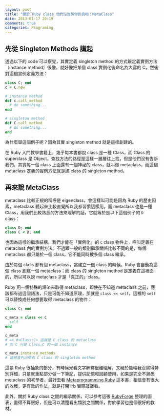 ```yaml
---
layout: post
title: "關於 Ruby class 他們沒告訴你的真相：MetaClass"
date: 2013-01-17 20:19
comments: true
categories: Programing
---
```

## 先從 Singleton Methods 講起

透過以下的 code 可以察覺，其實定義 singleton method 的方式跟定義實例方法（instance method）很像，就好像把某個 class 實例化後命名為大寫的 C，然後對這個實例定義方法：

``` ruby
class C; end
c = C.new

# instance method
def c.call_method
  # do something...
end

# singleton method
def C.call_method
  # do something...
end
```

為什麼舉這個例子呢？因為其實 singleton method 就是這樣創建的。

在 Ruby 入門教學書籍上，幾乎每本書都說 class 是一種 Class，而 Class 的 superclass 是 Object，查找方法的路徑是這樣一層層往上找，但是他們沒有告訴我們，其實每一個 class 上面還有一個神祕的 class，就叫做 metaclass，而這個 metaclass 定義的實例方法就是該 class 的 singleton method。

## 再來說 MetaClass

metaclass 比較正規的稱呼是 eigenclass，會這樣叫可能是因為 Ruby 的歷史因素，metaclass 聽起來比較直覺所以我都習慣這樣用。而 metaclass 也是一種 Class，用我們比較熟悉的方法來理解的話，它就等於是以下這個例子的 `D` class：

``` ruby
class D; end
class C < D; end
```

也因為這樣的繼承結構，我們才能在「實例化」的 `C` class 物件上，呼叫定義在 metaclass 內的實例方法。不過跟一般的類別繼承關係比較不同的是，每個 metaclass 都只屬於一個 class，它不能同時被多個 class 繼承。

由於每個 class 都有個 metaclass，當建立一個 class 的時候，Ruby 會自動為這個 class 創建一個 metaclass；而 class 的 singleton method 是定義在這裡面的，所以可以說 metaclass 才是「真正的」class。

Ruby 用一個特殊的語法來取得 metaclass，即使在不知道 metaclass 之前，應該都有過這個語法，只是可能不知道原理，那就是 `class << self`，這裡的 `self` 可以替換成任何想要取得 metaclass 的物件：

``` ruby
class C; end

c_meta = class << C
  self
end

c_meta
# => #<Class:C> 這就是 C class 的 metaclass
# 而 C 只是 Class:C 的一個 instance

c_meta.instance_methods
# 這將會列出所有 C class 的 singleton method
```

這是 Ruby 很抽象的部分，有時候光看文字解釋很難理解，又礙於篇幅我沒寫得特別詳細，只是就重點部分做一下筆記，提供記憶和回顧使用，如果是完全不熟悉 metaclass 的初學者，最好去看 [Metaprogramming Ruby][metaprogramming-ruby] 這本書，相信會有很大的收穫，更有效的作法，就是打開 irb 實際敲敲看。

[metaprogramming-ruby]: http://pragprog.com/book/ppmetr/metaprogramming-ruby

此外，關於 Ruby class 之間的繼承關係，可以參考這張 [RubyForge][rubyforge] 整理的圖表，畫得不算很好，但是可以清楚看出類別之間關係，對於學習也是個很好的教材。

[rubyforge]: http://objectgraph.rubyforge.org/dotOG.html